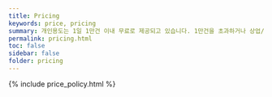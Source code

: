 ```yaml
---
title: Pricing
keywords: price, pricing
summary: 개인용도는 1일 1만건 이내 무료로 제공되고 있습니다. 1만건을 초과하거나 상업/업무용도로 사용하실 경우 제휴를 신청하시기 바랍니다.
permalink: pricing.html
toc: false
sidebar: false
folder: pricing
---
```


{% include price_policy.html %}
